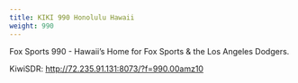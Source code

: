 ```yaml
---
title: KIKI 990 Honolulu Hawaii
weight: 990
---
```

Fox Sports 990 - Hawaii’s Home for Fox Sports & the Los Angeles Dodgers.

KiwiSDR: http://72.235.91.131:8073/?f=990.00amz10
